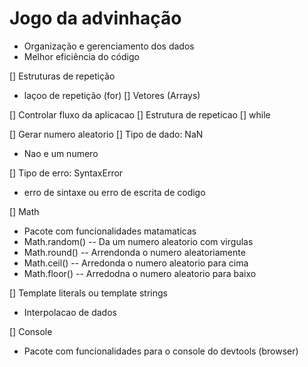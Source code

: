 # Jogo da advinhação  

-  Organização e gerenciamento dos dados
-  Melhor eficiência do código

[] Estruturas de repetição
 - laçoo de repetição (for)
[] Vetores (Arrays)

[] Controlar fluxo da aplicacao
[] Estrutura de repeticao
  [] while

[] Gerar numero aleatorio
[] Tipo de dado: NaN
 - Nao e um numero

[] Tipo de erro: SyntaxError
 - erro de sintaxe ou erro de escrita de codigo

 [] Math
  - Pacote com funcionalidades matamaticas
  - Math.random() -- Da um numero aleatorio com virgulas
  - Math.round() -- Arrendonda o numero aleatoriamente
  - Math.ceil() -- Arredonda o numero aleatorio para cima
  - Math.floor() -- Arredodna o numero aleatorio para baixo

  [] Template literals ou template strings
  - Interpolacao de dados

  [] Console
   - Pacote com funcionalidades para o console do devtools (browser)



